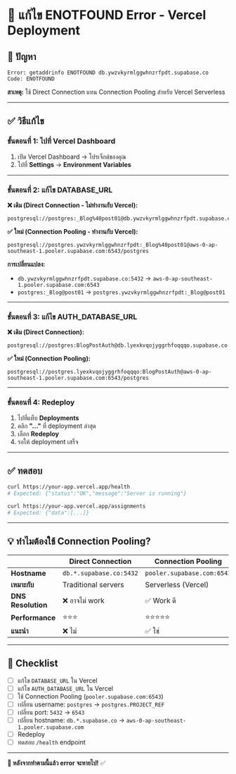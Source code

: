 # 🔧 แก้ไข ENOTFOUND Error - Vercel Deployment

## 🔴 ปัญหา
```
Error: getaddrinfo ENOTFOUND db.ywzvkyrmlggwhnzrfpdt.supabase.co
Code: ENOTFOUND
```

**สาเหตุ:** ใช้ Direct Connection แทน Connection Pooling สำหรับ Vercel Serverless

---

## ✅ วิธีแก้ไข

### **ขั้นตอนที่ 1: ไปที่ Vercel Dashboard**

1. เปิด Vercel Dashboard → โปรเจ็กต์ของคุณ
2. ไปที่ **Settings** → **Environment Variables**

---

### **ขั้นตอนที่ 2: แก้ไข DATABASE_URL**

**❌ เดิม (Direct Connection - ไม่ทำงานกับ Vercel):**
```
postgresql://postgres:_Blog%40post01@db.ywzvkyrmlggwhnzrfpdt.supabase.co:5432/postgres
```

**✅ ใหม่ (Connection Pooling - ทำงานกับ Vercel):**
```
postgresql://postgres.ywzvkyrmlggwhnzrfpdt:_Blog%40post01@aws-0-ap-southeast-1.pooler.supabase.com:6543/postgres
```

**การเปลี่ยนแปลง:**
- `db.ywzvkyrmlggwhnzrfpdt.supabase.co:5432` → `aws-0-ap-southeast-1.pooler.supabase.com:6543`
- `postgres:_Blog@post01` → `postgres.ywzvkyrmlggwhnzrfpdt:_Blog@post01`

---

### **ขั้นตอนที่ 3: แก้ไข AUTH_DATABASE_URL**

**❌ เดิม (Direct Connection):**
```
postgresql://postgres:BlogPostAuth@db.lyexkvqojyggrhfoqqqo.supabase.co:5432/postgres
```

**✅ ใหม่ (Connection Pooling):**
```
postgresql://postgres.lyexkvqojyggrhfoqqqo:BlogPostAuth@aws-0-ap-southeast-1.pooler.supabase.com:6543/postgres
```

---

### **ขั้นตอนที่ 4: Redeploy**

1. ไปที่แท็บ **Deployments**
2. คลิก **"..."** ที่ deployment ล่าสุด
3. เลือก **Redeploy**
4. รอให้ deployment เสร็จ

---

## ✅ ทดสอบ

```bash
curl https://your-app.vercel.app/health
# Expected: {"status":"OK","message":"Server is running"}

curl https://your-app.vercel.app/assignments
# Expected: {"data":[...]}
```

---

## 💡 ทำไมต้องใช้ Connection Pooling?

| | Direct Connection | Connection Pooling |
|---|---|---|
| **Hostname** | `db.*.supabase.co:5432` | `pooler.supabase.com:6543` |
| **เหมาะกับ** | Traditional servers | Serverless (Vercel) |
| **DNS Resolution** | ❌ อาจไม่ work | ✅ Work ดี |
| **Performance** | ⭐⭐⭐ | ⭐⭐⭐⭐⭐ |
| **แนะนำ** | ❌ ไม่ | ✅ ใช่ |

---

## 📝 Checklist

- [ ] แก้ไข `DATABASE_URL` ใน Vercel
- [ ] แก้ไข `AUTH_DATABASE_URL` ใน Vercel
- [ ] ใช้ Connection Pooling (`pooler.supabase.com:6543`)
- [ ] เปลี่ยน username: `postgres` → `postgres.PROJECT_REF`
- [ ] เปลี่ยน port: `5432` → `6543`
- [ ] เปลี่ยน hostname: `db.*.supabase.co` → `aws-0-ap-southeast-1.pooler.supabase.com`
- [ ] Redeploy
- [ ] ทดสอบ `/health` endpoint

---

**🎉 หลังจากทำตามนี้แล้ว error จะหายไป!** ✅

